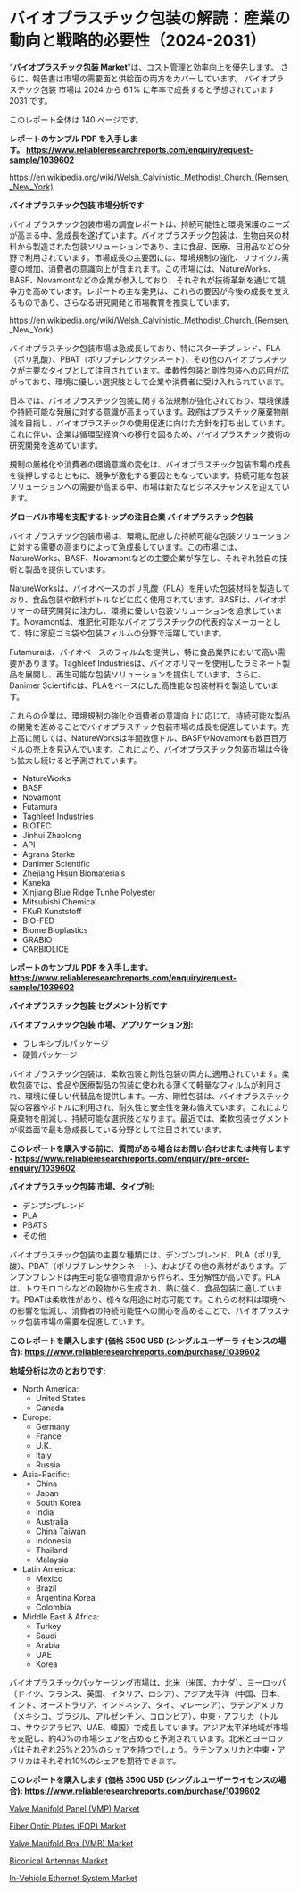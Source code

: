 <p><h1>バイオプラスチック包装の解読：産業の動向と戦略的必要性（2024-2031）</h1></p><p>&ldquo;<strong><a href="https://www.reliableresearchreports.com/bio-plastic-packaging-r1039602?utm_campaign=107&utm_medium=9&utm_source=Github&utm_content=ia&utm_term=11102024&utm_id=bio-plastic-packaging">バイオプラスチック包装 Market</a></strong>&rdquo;は、コスト管理と効率向上を優先します。 さらに、報告書は市場の需要面と供給面の両方をカバーしています。 バイオプラスチック包装 市場は 2024 から 6.1% に年率で成長すると予想されています2031 です。</p>
<p>このレポート全体は 140 ページです。</p>
<p><strong>レポートのサンプル PDF を入手します。&nbsp;<a href="https://www.reliableresearchreports.com/enquiry/request-sample/1039602?utm_campaign=107&utm_medium=9&utm_source=Github&utm_content=ia&utm_term=11102024&utm_id=bio-plastic-packaging">https://www.reliableresearchreports.com/enquiry/request-sample/1039602</a></strong></p>
<p><a href="https://en.wikipedia.org/wiki/Welsh_Calvinistic_Methodist_Church_(Remsen,_New_York)?utm_campaign=107&utm_medium=9&utm_source=Github&utm_content=ia&utm_term=11102024&utm_id=bio-plastic-packaging">https://en.wikipedia.org/wiki/Welsh_Calvinistic_Methodist_Church_(Remsen,_New_York)</a></p>
<p><strong>バイオプラスチック包装 市場分析です</strong></p>
<p><p>バイオプラスチック包装市場の調査レポートは、持続可能性と環境保護のニーズが高まる中、急成長を遂げています。バイオプラスチック包装は、生物由来の材料から製造された包装ソリューションであり、主に食品、医療、日用品などの分野で利用されています。市場成長の主要因には、環境規制の強化、リサイクル需要の増加、消費者の意識向上が含まれます。この市場には、NatureWorks、BASF、Novamontなどの企業が参入しており、それぞれが技術革新を通じて競争力を高めています。レポートの主な発見は、これらの要因が今後の成長を支えるものであり、さらなる研究開発と市場教育を推奨しています。</p></p>
<p>https://en.wikipedia.org/wiki/Welsh_Calvinistic_Methodist_Church_(Remsen,_New_York)</p>
<p><p>バイオプラスチック包装市場は急成長しており、特にスターチブレンド、PLA（ポリ乳酸）、PBAT（ポリブチレンサクシネート）、その他のバイオプラスチックが主要なタイプとして注目されています。柔軟性包装と剛性包装への応用が広がっており、環境に優しい選択肢として企業や消費者に受け入れられています。</p><p>日本では、バイオプラスチック包装に関する法規制が強化されており、環境保護や持続可能な発展に対する意識が高まっています。政府はプラスチック廃棄物削減を目指し、バイオプラスチックの使用促進に向けた方針を打ち出しています。これに伴い、企業は循環型経済への移行を図るため、バイオプラスチック技術の研究開発を進めています。</p><p>規制の厳格化や消費者の環境意識の変化は、バイオプラスチック包装市場の成長を後押しするとともに、競争が激化する要因ともなっています。持続可能な包装ソリューションへの需要が高まる中、市場は新たなビジネスチャンスを迎えています。</p></p>
<p><strong>グローバル市場を支配するトップの注目企業 バイオプラスチック包装</strong></p>
<p><p>バイオプラスチック包装市場は、環境に配慮した持続可能な包装ソリューションに対する需要の高まりによって急成長しています。この市場には、NatureWorks、BASF、Novamontなどの主要企業が存在し、それぞれ独自の技術と製品を提供しています。</p><p>NatureWorksは、バイオベースのポリ乳酸（PLA）を用いた包装材料を製造しており、食品包装や飲料ボトルなどに広く使用されています。BASFは、バイオポリマーの研究開発に注力し、環境に優しい包装ソリューションを追求しています。Novamontは、堆肥化可能なバイオプラスチックの代表的なメーカーとして、特に家庭ゴミ袋や包装フィルムの分野で活躍しています。</p><p>Futamuraは、バイオベースのフィルムを提供し、特に食品業界において高い需要があります。Taghleef Industriesは、バイオポリマーを使用したラミネート製品を展開し、再生可能な包装ソリューションを提供しています。さらに、Danimer Scientificは、PLAをベースにした高性能な包装材料を製造しています。</p><p>これらの企業は、環境規制の強化や消費者の意識向上に応じて、持続可能な製品の開発を進めることでバイオプラスチック包装市場の成長を促進しています。売上高に関しては、NatureWorksは年間数億ドル、BASFやNovamontも数百百万ドルの売上を見込んでいます。これにより、バイオプラスチック包装市場は今後も拡大し続けると予測されています。</p></p>
<p><ul><li>NatureWorks</li><li>BASF</li><li>Novamont</li><li>Futamura</li><li>Taghleef Industries</li><li>BIOTEC</li><li>Jinhui Zhaolong</li><li>API</li><li>Agrana Starke</li><li>Danimer Scientific</li><li>Zhejiang Hisun Biomaterials</li><li>Kaneka</li><li>Xinjiang Blue Ridge Tunhe Polyester</li><li>Mitsubishi Chemical</li><li>FKuR Kunststoff</li><li>BIO-FED</li><li>Biome Bioplastics</li><li>GRABIO</li><li>CARBIOLICE</li></ul></p>
<p><strong>レポートのサンプル PDF を入手します。 <a href="https://www.reliableresearchreports.com/enquiry/request-sample/1039602?utm_campaign=107&utm_medium=9&utm_source=Github&utm_content=ia&utm_term=11102024&utm_id=bio-plastic-packaging">https://www.reliableresearchreports.com/enquiry/request-sample/1039602</a></strong></p>
<p><strong>バイオプラスチック包装 セグメント分析です</strong></p>
<p><strong>バイオプラスチック包装 市場、アプリケーション別:</strong></p>
<p><ul><li>フレキシブルパッケージ</li><li>硬質パッケージ</li></ul></p>
<p><p>バイオプラスチック包装は、柔軟包装と剛性包装の両方に適用されています。柔軟包装では、食品や医療製品の包装に使われる薄くて軽量なフィルムが利用され、環境に優しい代替品を提供します。一方、剛性包装は、バイオプラスチック製の容器やボトルに利用され、耐久性と安全性を兼ね備えています。これにより廃棄物を削減し、持続可能な選択肢となります。最近では、柔軟包装セグメントが収益面で最も急成長している分野として注目されています。</p></p>
<p><strong>このレポートを購入する前に、質問がある場合はお問い合わせまたは共有します - <a href="https://www.reliableresearchreports.com/enquiry/pre-order-enquiry/1039602?utm_campaign=107&utm_medium=9&utm_source=Github&utm_content=ia&utm_term=11102024&utm_id=bio-plastic-packaging">https://www.reliableresearchreports.com/enquiry/pre-order-enquiry/1039602</a></strong></p>
<p><strong>バイオプラスチック包装 市場、タイプ別:</strong></p>
<p><ul><li>デンプンブレンド</li><li>PLA</li><li>PBATS</li><li>その他</li></ul></p>
<p><p>バイオプラスチック包装の主要な種類には、デンプンブレンド、PLA（ポリ乳酸）、PBAT（ポリブチレンサクシネート）、およびその他の素材があります。デンプンブレンドは再生可能な植物資源から作られ、生分解性が高いです。PLAは、トウモロコシなどの穀物から生成され、熱に強く、食品包装に適しています。PBATは柔軟性があり、様々な用途に対応可能です。これらの材料は環境への影響を低減し、消費者の持続可能性への関心を高めることで、バイオプラスチック包装市場の需要を促進しています。</p></p>
<p><strong>このレポートを購入します (価格 3500 USD (シングルユーザーライセンスの場合): <a href="https://www.reliableresearchreports.com/purchase/1039602?utm_campaign=107&utm_medium=9&utm_source=Github&utm_content=ia&utm_term=11102024&utm_id=bio-plastic-packaging">https://www.reliableresearchreports.com/purchase/1039602</a></strong></p>
<p><strong>地域分析は次のとおりです:</strong></p>
<p><ul>
    <li>
        North America:
        <ul>
            <li>United States</li>
            <li>Canada</li>
        </ul>
    </li>
    <li>
        Europe:
        <ul>
            <li>Germany</li>
            <li>France</li>
            <li>U.K.</li>
            <li>Italy</li>
            <li>Russia</li>
        </ul>
    </li>
    <li>
        Asia-Pacific:
        <ul>
            <li>China</li>
            <li>Japan</li>
            <li>South Korea</li>
            <li>India</li>
            <li>Australia</li>
            <li>China Taiwan</li>
            <li>Indonesia</li>
            <li>Thailand</li>
            <li>Malaysia</li>
        </ul>
    </li>
    <li>
        Latin America:
        <ul>
            <li>Mexico</li>
            <li>Brazil</li>
            <li>Argentina Korea</li>
            <li>Colombia</li>
        </ul>
    </li>
    <li>
        Middle East & Africa:
        <ul>
            <li>Turkey</li>
            <li>Saudi</li>
            <li>Arabia</li>
            <li>UAE</li>
            <li>Korea</li>
        </ul>
    </li>
    </ul></p>
<p><p>バイオプラスチックパッケージング市場は、北米（米国、カナダ）、ヨーロッパ（ドイツ、フランス、英国、イタリア、ロシア）、アジア太平洋（中国、日本、インド、オーストラリア、インドネシア、タイ、マレーシア）、ラテンアメリカ（メキシコ、ブラジル、アルゼンチン、コロンビア）、中東・アフリカ（トルコ、サウジアラビア、UAE、韓国）で成長しています。アジア太平洋地域が市場を支配し、約40%の市場シェアを占めると予測されています。北米とヨーロッパはそれぞれ25%と20%のシェアを持つでしょう。ラテンアメリカと中東・アフリカはそれぞれ10%のシェアを期待できます。</p></p>
<p><strong>このレポートを購入します (価格 3500 USD (シングルユーザーライセンスの場合): <a href="https://www.reliableresearchreports.com/purchase/1039602?utm_campaign=107&utm_medium=9&utm_source=Github&utm_content=ia&utm_term=11102024&utm_id=bio-plastic-packaging">https://www.reliableresearchreports.com/purchase/1039602</a></strong></p>
<p><p><a href="https://www.linkedin.com/pulse/valve-manifold-panel-vmp-market-global-regional-analysis-focus-3u5af?utm_campaign=107&utm_medium=9&utm_source=Github&utm_content=ia&utm_term=11102024&utm_id=bio-plastic-packaging">Valve Manifold Panel (VMP) Market</a></p><p><a href="https://www.linkedin.com/pulse/future-trends-global-fiber-optic-plates-fop-market-insights-analysis-xaclc?utm_campaign=107&utm_medium=9&utm_source=Github&utm_content=ia&utm_term=11102024&utm_id=bio-plastic-packaging">Fiber Optic Plates (FOP) Market</a></p><p><a href="https://www.linkedin.com/pulse/global-valve-manifold-box-vmb-market-status-2024-2031-yvbdc?utm_campaign=107&utm_medium=9&utm_source=Github&utm_content=ia&utm_term=11102024&utm_id=bio-plastic-packaging">Valve Manifold Box (VMB) Market</a></p><p><a href="https://issuu.com/reportprime-2/docs/biconical-antennas-market-size-2030_6d75c2a265ff76?utm_campaign=107&utm_medium=9&utm_source=Github&utm_content=ia&utm_term=11102024&utm_id=bio-plastic-packaging">Biconical Antennas Market</a></p><p><a href="https://issuu.com/reportprime-2/docs/in-vehicle-ethernet-system-market-s_7cac5d44599280?utm_campaign=107&utm_medium=9&utm_source=Github&utm_content=ia&utm_term=11102024&utm_id=bio-plastic-packaging">In-Vehicle Ethernet System Market</a></p></p>
